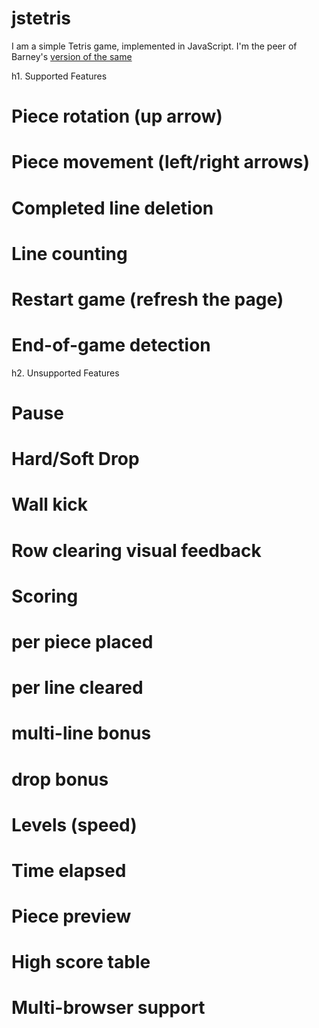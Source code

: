# jstetris

I am a simple Tetris game, implemented in JavaScript. I'm the peer of Barney's [version of the same](https://github.com/barneyb/jstetris)


h1. Supported Features

# Piece rotation (up arrow)
# Piece movement (left/right arrows)
# Completed line deletion
# Line counting
# Restart game (refresh the page)
# End-of-game detection

h2. Unsupported Features

# Pause
# Hard/Soft Drop
# Wall kick
# Row clearing visual feedback
# Scoring
# per piece placed
# per line cleared
# multi-line bonus
# drop bonus
# Levels (speed)
# Time elapsed
# Piece preview
# High score table
# Multi-browser support
